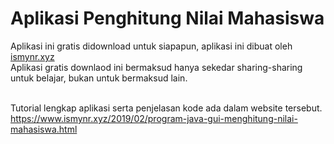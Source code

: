 # Aplikasi Penghitung Nilai Mahasiswa

Aplikasi ini gratis didownload untuk siapapun, aplikasi ini dibuat oleh <a href="https://www.ismynr.xyz">ismynr.xyz</a> <br/>
Aplikasi gratis downlaod ini bermaksud hanya sekedar sharing-sharing untuk belajar, bukan untuk bermaksud lain.<br/><br/>

Tutorial lengkap aplikasi serta penjelasan kode ada dalam website tersebut.  <br/>
https://www.ismynr.xyz/2019/02/program-java-gui-menghitung-nilai-mahasiswa.html
